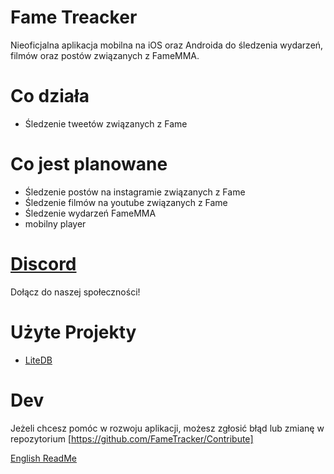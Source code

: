 # Fame Treacker
Nieoficjalna aplikacja mobilna na iOS oraz Androida do śledzenia wydarzeń, filmów oraz postów związanych z FameMMA.

# Co działa
- Śledzenie tweetów związanych z Fame

# Co jest planowane
- Śledzenie postów na instagramie związanych z Fame
- Śledzenie filmów na youtube związanych z Fame
- Śledzenie wydarzeń FameMMA
- mobilny player

# [Discord](https://discord.gg/Qdv2x7PhvH)
Dołącz do naszej społeczności!

# Użyte Projekty
- [LiteDB](https://github.com/mbdavid/LiteDB)
# Dev
Jeżeli chcesz pomóc w rozwoju aplikacji, możesz zgłosić błąd lub zmianę w repozytorium [https://github.com/FameTracker/Contribute]

[English ReadMe](/README.en.md)
